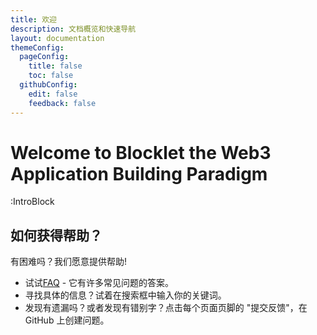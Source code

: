 ```yaml
---
title: 欢迎
description: 文档概览和快速导航
layout: documentation
themeConfig:
  pageConfig:
    title: false
    toc: false
  githubConfig:
    edit: false
    feedback: false
---
```


# Welcome to <strong className="color-#1DC1C7">Blocklet</strong> the <strong className="color-red">Web3 Application Building Paradigm</strong>

:IntroBlock

## 如何获得帮助？

有困难吗？我们愿意提供帮助!

- 试试[FAQ](./faq) - 它有许多常见问题的答案。
- 寻找具体的信息？试着在搜索框中输入你的关键词。
- 发现有遗漏吗？或者发现有错别字？点击每个页面页脚的 "提交反馈"，在 GitHub 上创建问题。

